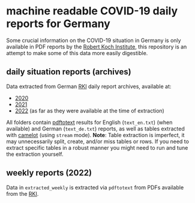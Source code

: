 # machine readable COVID-19 daily reports for Germany

Some crucial information on the COVID-19 situation in Germany is only available in PDF reports by the [Robert Koch Institute](https://github.com/robert-koch-institut/), this repository is an attempt to make some of this data more easily digestible.

## daily situation reports (archives)

Data extracted from German [RKI](https://www.rki.de) daily report archives, available at:
- [2020](https://www.rki.de/DE/Content/InfAZ/N/Neuartiges_Coronavirus/Situationsberichte/Archiv_2020_tab.html) 
- [2021](https://www.rki.de/DE/Content/InfAZ/N/Neuartiges_Coronavirus/Situationsberichte/Archiv_2021_tab.html) 
- [2022](https://www.rki.de/DE/Content/InfAZ/N/Neuartiges_Coronavirus/Situationsberichte/Archiv_2022_tab.html) (as far as they were available at the time of extraction)

All folders contain [pdftotext](https://pypi.org/project/pdftotext/) results for English (`text_en.txt`) (when available) and German (`text_de.txt`) reports, as well as tables extracted with [camelot](https://pypi.org/project/camelot-py/) (using `stream` mode). **Note**: Table extraction is imperfect, it may unnecessarily split, create, and/or miss tables or rows. If you need to extract specific tables in a robust manner you might need to run and tune the extraction yourself.

## weekly reports (2022)

Data in `extracted_weekly` is extracted via `pdftotext` from PDFs available from the [RKI](https://www.rki.de/DE/Content/InfAZ/N/Neuartiges_Coronavirus/Situationsberichte/Wochenbericht/Wochenberichte_Tab.html).
